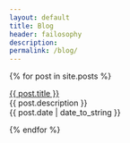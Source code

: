 ```yaml
---
layout: default
title: Blog
header: failosophy
description:
permalink: /blog/
---
```


{% for post in site.posts %}
  <p><a href="{{ post.url | relative_url }}">{{ post.title }}</a><br>
  {{ post.description }}<br>
   {{ post.date | date_to_string }}</p>
{% endfor %}
